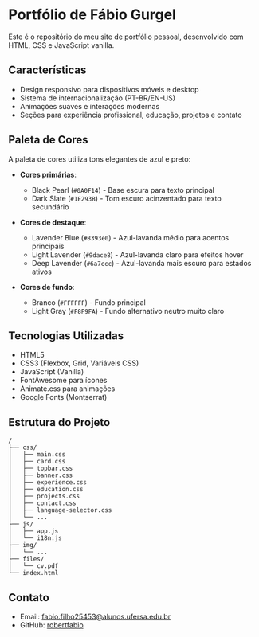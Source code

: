 # Portfólio de Fábio Gurgel

Este é o repositório do meu site de portfólio pessoal, desenvolvido com HTML, CSS e JavaScript vanilla.

## Características

- Design responsivo para dispositivos móveis e desktop
- Sistema de internacionalização (PT-BR/EN-US)
- Animações suaves e interações modernas
- Seções para experiência profissional, educação, projetos e contato

## Paleta de Cores

A paleta de cores utiliza tons elegantes de azul e preto:

- **Cores primárias**:
  - Black Pearl (`#0A0F14`) - Base escura para texto principal
  - Dark Slate (`#1E293B`) - Tom escuro acinzentado para texto secundário
  
- **Cores de destaque**:
  - Lavender Blue (`#8393e0`) - Azul-lavanda médio para acentos principais
  - Light Lavender (`#9dace8`) - Azul-lavanda claro para efeitos hover
  - Deep Lavender (`#6a7ccc`) - Azul-lavanda mais escuro para estados ativos

- **Cores de fundo**:
  - Branco (`#FFFFFF`) - Fundo principal
  - Light Gray (`#F8F9FA`) - Fundo alternativo neutro muito claro

## Tecnologias Utilizadas

- HTML5
- CSS3 (Flexbox, Grid, Variáveis CSS)
- JavaScript (Vanilla)
- FontAwesome para ícones
- Animate.css para animações
- Google Fonts (Montserrat)

## Estrutura do Projeto

```
/
├── css/
│   ├── main.css
│   ├── card.css
│   ├── topbar.css
│   ├── banner.css
│   ├── experience.css
│   ├── education.css
│   ├── projects.css
│   ├── contact.css
│   ├── language-selector.css
│   └── ...
├── js/
│   ├── app.js
│   └── i18n.js
├── img/
│   └── ...
├── files/
│   └── cv.pdf
└── index.html
```

## Contato

- Email: fabio.filho25453@alunos.ufersa.edu.br
- GitHub: [robertfabio](https://github.com/robertfabio)
